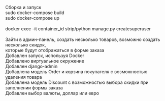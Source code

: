 Сборка и запуск<br>
sudo docker-compose build<br>
sudo docker-compose up<br>
<br>
docker exec -it container_id strip/python manage.py createsuperuser<br>
<br>
Зайти в админ-панель, создать несколько товаров, возможно создать несколько скидок, <br>
которые будут отображаться в форме заказа 
<br>
Добавлен запуск, используя Docker<br>
Добавлено виртуальное окружение<br>
Добавлен django-admin<br>
Добавлена модель Order и корзина покупателя с возможностью удаления товара<br>
Добавлена модель Discount с возможностью выбора скидки при заполнении формы заказа<br>
Добавлен выбор валюты, доллар или евро<br>


